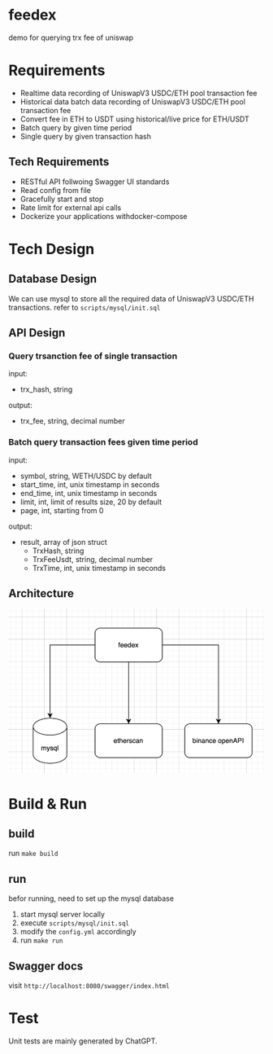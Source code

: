 # feedex
demo for querying trx fee of uniswap

# Requirements
- Realtime data recording of UniswapV3 USDC/ETH pool transaction fee
- Historical data batch data recording of UniswapV3 USDC/ETH pool transaction fee
- Convert fee in ETH to USDT using historical/live price for ETH/USDT 
- Batch query by given time period
- Single query by given transaction hash

## Tech Requirements
- RESTful API follwoing Swagger UI standards
- Read config from file
- Gracefully start and stop
- Rate limit for external api calls
- Dockerize your applications withdocker-compose

# Tech Design
## Database Design
We can use mysql to store all the required data of UniswapV3 USDC/ETH transactions.
refer to `scripts/mysql/init.sql`

## API Design
### Query trsanction fee of single transaction
input: 
- trx_hash, string

output:
- trx_fee, string, decimal number

### Batch query transaction fees given time period
input:
- symbol, string, WETH/USDC by default
- start_time, int, unix timestamp in seconds
- end_time, int, unix timestamp in seconds
- limit, int, limit of results size, 20 by default
- page, int, starting from 0

output:
- result, array of json struct
  - TrxHash, string
  - TrxFeeUsdt, string, decimal number
  - TrxTime, int, unix timestamp in seconds

## Architecture
![alt text](image.png)

# Build & Run

## build
run `make build`

## run
befor running, need to set up the mysql database
1. start mysql server locally
2. execute `scripts/mysql/init.sql`
3. modify the `config.yml` accordingly
4. run `make run`


## Swagger docs

visit `http://localhost:8080/swagger/index.html`

# Test
Unit tests are mainly generated by ChatGPT.